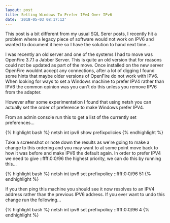 ```yaml
---
layout: post
title: Setting Windows To Prefer IPv4 Over IPv6
date: '2018-05-03 08:17:12'
---
```


This post is a bit different from my usual SQL Serer posts, I recently hit a problem where a legacy piece of software would not work on IPV6 and wanted to document it here so I have the solution to hand next time...

I was recently an old server and one of the systems I had to move was OpenFire 3.7.1 a Jabber Server. This is quite an old version that for reasons could not be updated as part of the move. Once installed on the new server OpenFire wouldnt accept any connections, after a lot of digging I found some hints that maybe older versions of OpenFire do not work with IPV6. When looking for ways to set a Windows machine to prefer IPV4 rather than IPV6 the common opinion was you can't do this unless you remove IPV6 from the adapter.

However after some experimentation I found that using netsh you can actually set the order of preference to make Windows prefer IPV4.

From an admin console run this to get a list of the currently set preferences...

{% highlight bash %}
netsh int ipv6 show prefixpolicies
{% endhighlight %}

Take a screenshot or note down the results as we're going to make a change to this ordering and you may want to at some point move back to how it was before and make IPV6 the default again. In order to prefer IPV4 we need to give ::ffff:0:0/96  the highest priority, we can do this by running this...

{% highlight bash %}
netsh int ipv6 set prefixpolicy ::ffff:0:0/96 51
{% endhighlight %}

If you then ping this machine you should see it now resolves to an IPV4 address rather than the previous IPV6 address. If you ever want to undo this change run the following...

{% highlight bash %}
netsh int ipv6 set prefixpolicy ::ffff:0:0/96 4
{% endhighlight %}